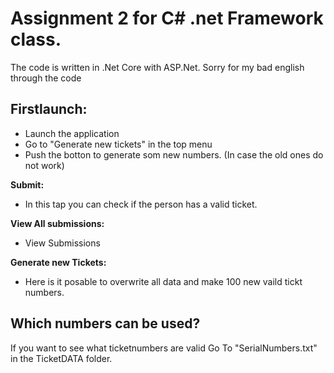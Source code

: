 # Assignment 2 for C# .net Framework class. 
The code is written in .Net Core with ASP.Net. 
Sorry for my bad english through the code

## Firstlaunch:
- Launch the application 
- Go to "Generate new tickets" in the top menu
- Push the botton to generate som new numbers. (In case the old ones do not work)

**Submit:**
- In this tap you can check if the person has a valid ticket.

**View All submissions:**
- View Submissions

**Generate new Tickets:**
- Here is it posable to overwrite all data and make 100 new vaild tickt numbers. 


## Which numbers can be used?
If you want to see what ticketnumbers are valid Go To "SerialNumbers.txt" in the TicketDATA folder.